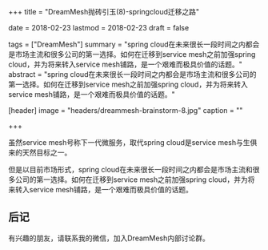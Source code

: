+++
title = "DreamMesh抛砖引玉(8)-springcloud迁移之路"

date = 2018-02-23
lastmod = 2018-02-23
draft = false

tags = ["DreamMesh"]
summary = "spring cloud在未来很长一段时间之内都会是市场主流和很多公司的第一选择。如何在迁移到service mesh之前加强spring cloud，并为将来转入service mesh铺路，是一个艰难而极具价值的话题。"
abstract = "spring cloud在未来很长一段时间之内都会是市场主流和很多公司的第一选择。如何在迁移到service mesh之前加强spring cloud，并为将来转入service mesh铺路，是一个艰难而极具价值的话题。"

[header]
image = "headers/dreammesh-brainstorm-8.jpg"
caption = ""

+++

虽然service mesh号称下一代微服务，取代spring cloud是service mesh与生俱来的天然目标之一。

但是以目前市场形式，spring cloud在未来很长一段时间之内都会是市场主流和很多公司的第一选择。如何在迁移到service mesh之前加强spring cloud，并为将来转入service mesh铺路，是一个艰难而极具价值的话题。

## 后记

有兴趣的朋友，请联系我的微信，加入DreamMesh内部讨论群。
